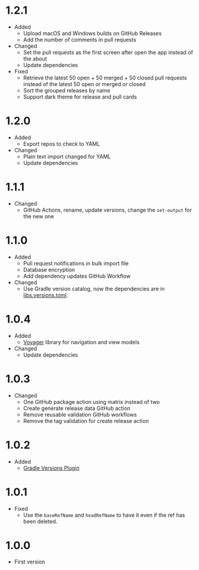 # 1.2.1
- Added
  - Upload macOS and Windows builds on GitHub Releases
  - Add the number of comments in pull requests
- Changed
  - Set the pull requests as the first screen after open the app instead of the about
  - Update dependencies
- Fixed
  - Retrieve the latest 50 open + 50 merged + 50 closed pull requests instead of the latest 50 open or merged or closed
  - Sort the grouped releases by name
  - Support dark theme for release and pull cards

# 1.2.0
- Added
  - Export repos to check to YAML
- Changed
  - Plain text import changed for YAML
  - Update dependencies

# 1.1.1
- Changed
  - GitHub Actions, rename, update versions, change the `set-output` for the new one

# 1.1.0
- Added
  - Pull request notifications in bulk import file
  - Database encryption
  - Add dependency updates GitHub Workflow
- Changed
  - Use Gradle version catalog, now the dependencies are in [libs.versions.toml](gradle/libs.versions.toml). 
  
# 1.0.4
- Added
  - [Voyager](https://github.com/adrielcafe/voyager) library for navigation and view models
- Changed
  - Update dependencies

# 1.0.3
- Changed
  - One GitHub package action using matrix instead of two
  - Create generate release data GitHub action
  - Remove reusable validation GitHub workflows
  - Remove the tag validation for create release action

# 1.0.2
- Added
  - [Gradle Versions Plugin](https://github.com/ben-manes/gradle-versions-plugin)

# 1.0.1
- Fixed
  - Use the `baseRefName` and `headRefName` to have it even if the ref has been deleted.

# 1.0.0
- First version
